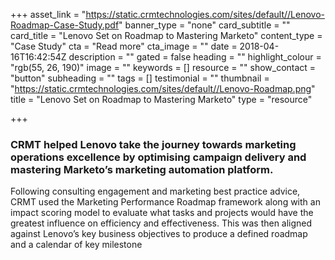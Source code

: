 +++
asset_link = "https://static.crmtechnologies.com/sites/default//Lenovo-Roadmap-Case-Study.pdf"
banner_type = "none"
card_subtitle = ""
card_title = "Lenovo Set on Roadmap to Mastering Marketo"
content_type = "Case Study"
cta = "Read more"
cta_image = ""
date = 2018-04-16T16:42:54Z
description = ""
gated = false
heading = ""
highlight_colour = "rgb(55, 26, 190)"
image = ""
keywords = []
resource = ""
show_contact = "button"
subheading = ""
tags = []
testimonial = ""
thumbnail = "https://static.crmtechnologies.com/sites/default//Lenovo-Roadmap.png"
title = "Lenovo Set on Roadmap to Mastering Marketo"
type = "resource"

+++
### CRMT helped Lenovo take the journey towards marketing operations excellence by optimising campaign delivery and mastering Marketo’s marketing automation platform.

Following consulting engagement and marketing best practice advice, CRMT used the Marketing Performance Roadmap framework along with an impact scoring model to evaluate what tasks and projects would have the greatest influence on efficiency and effectiveness. This was then aligned against Lenovo’s key business objectives to produce a defined roadmap and a calendar of key milestone